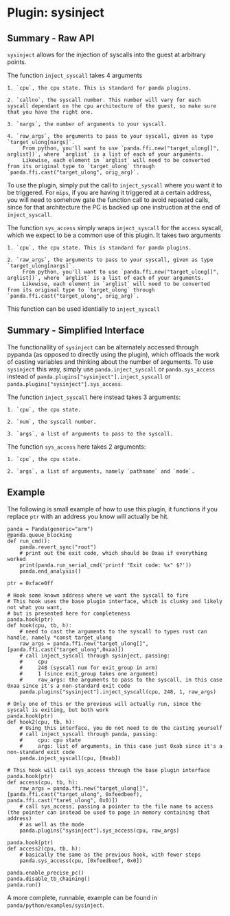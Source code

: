 Plugin: sysinject
===========

Summary - Raw API
------
`sysinject` allows for the injection of syscalls into the guest at arbitrary points. 

The function `inject_syscall` takes 4 arguments

    1. `cpu`, the cpu state. This is standard for panda plugins.

    2. `callno`, the syscall number. This number will vary for each syscall dependant on the cpu architecture of the guest, so make sure that you have the right one.

    3. `nargs`, the number of arguments to your syscall.

    4. `raw_args`, the arguments to pass to your syscall, given as type `target_ulong[nargs]`. 
         From python, you'll want to use `panda.ffi.new("target_ulong[]", arglist])`, where `arglist` is a list of each of your arguments.
         Likewise, each element in `arglist` will need to be converted from its original type to `target_ulong` through `panda.ffi.cast("target_ulong", orig_arg)`.

To use the plugin, simply put the call to `inject_syscall` where you want it to be triggered. For `mips`, if you are having it triggered at a certain address, you will need to somehow gate the function call to avoid repeated calls, since for that architecture the PC is backed up one instruction at the end of `inject_syscall`.

The function `sys_access` simply wraps `inject_syscall` for the `access` syscall, which we expect to be a common use of this plugin. It takes two arguments
    
    1. `cpu`, the cpu state. This is standard for panda plugins.

    2. `raw_args`, the arguments to pass to your syscall, given as type `target_ulong[nargs]`. 
         From python, you'll want to use `panda.ffi.new("target_ulong[]", arglist])`, where `arglist` is a list of each of your arguments.
         Likewise, each element in `arglist` will need to be converted from its original type to `target_ulong` through `panda.ffi.cast("target_ulong", orig_arg)`.

This function can be used identially to `inject_syscall`

Summary - Simplified Interface
------

The functionallity of `sysinject` can be alternately accessed through pypanda (as opposed to directly using the plugin), which offloads the work of casting variables and thinking about the number of arguments. To use `sysinject` this way, simply use `panda.inject_syscall` or `panda.sys_access` instead of `panda.plugins["sysinject"].inject_syscall` or `panda.plugins["sysinject"].sys_access`.

The function `inject_syscall` here instead takes 3 arguments:
    
    1. `cpu`, the cpu state.

    2. `num`, the syscall number.

    3. `args`, a list of arguments to pass to the syscall.

The function `sys_access` here takes 2 arguments:

    1. `cpu`, the cpu state.

    2. `args`, a list of arguments, namely `pathname` and `mode`.



Example
------

The following is small example of how to use this plugin, it functions if you replace `ptr` with an address you know will actually be hit.


```from pandare import Panda
panda = Panda(generic="arm")
@panda.queue_blocking
def run_cmd():
    panda.revert_sync("root")
    # print out the exit code, which should be 0xaa if everything worked
    print(panda.run_serial_cmd('printf "Exit code: %x" $?'))
    panda.end_analysis()

ptr = 0xface0ff

# Hook some known address where we want the syscall to fire
# This hook uses the base plugin interface, which is clunky and likely not what you want,
# but is presented here for completeness
panda.hook(ptr)
def hook(cpu, tb, h):
    # need to cast the arguments to the syscall to types rust can handle, namely *const target_ulong
    raw_args = panda.ffi.new("target_ulong[]", [panda.ffi.cast("target_ulong",0xaa)])
    # call inject_syscall through sysinject, passing: 
    #     cpu 
    #     248 (syscall num for exit_group in arm)
    #     1 (since exit_group takes one argument)
    #     raw_args: the arguments to pass to the syscall, in this case 0xaa since it's a non-standard exit code
    panda.plugins["sysinject"].inject_syscall(cpu, 248, 1, raw_args)

# Only one of this or the previous will actually run, since the syscall is exiting, but both work
panda.hook(ptr)
def hook2(cpu, tb, h):
    # Using this interface, you do not need to do the casting yourself
    # call inject_syscall through panda, passing:
    #     cpu: cpu state
    #     args: list of arguments, in this case just 0xab since it's a non-standard exit code
    panda.inject_syscall(cpu, [0xab])
    
# This hook will call sys_access through the base plugin interface
panda.hook(ptr)
def access(cpu, tb, h):
    raw_args = panda.ffi.new("target_ulong[]", [panda.ffi.cast("target_ulong", 0xfeedbeef), panda.ffi.cast("taret_ulong", 0x0)])
    # call sys_access, passing a pointer to the file name to access (the pointer can instead be used to page in memory containing that address)
    # as well as the mode
    panda.plugins["sysinject"].sys_access(cpu, raw_args)
    
panda.hook(ptr)
def access2(cpu, tb, h):
    # basically the same as the previous hook, with fewer steps
    panda.sys_access(cpu, [0xfeedbeef, 0x0])
    
panda.enable_precise_pc()
panda.disable_tb_chaining()
panda.run()
```

A more complete, runnable, example can be found in `panda/python/examples/sysinject`.
